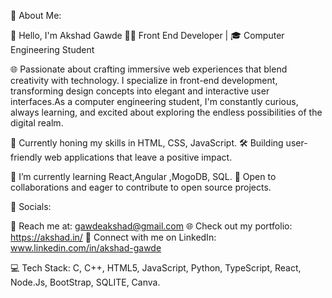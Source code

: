 💫 About Me:

👋 Hello, I'm Akshad Gawde
👨‍💻 Front End Developer | 🎓 Computer Engineering Student

🌐 Passionate about crafting immersive web experiences that blend creativity with technology. I specialize in front-end development, transforming design concepts into elegant and interactive user interfaces.As a computer engineering student, I'm constantly curious, always learning, and excited about exploring the endless possibilities of the digital realm.

🚀 Currently honing my skills in HTML, CSS, JavaScript.
🛠️ Building user-friendly web applications that leave a positive impact.

🌱 I’m currently learning React,Angular ,MogoDB, SQL.
🤝 Open to collaborations and eager to contribute to open source projects.


📢 Socials:

📧 Reach me at: gawdeakshad@gmail.com
🌐 Check out my portfolio: https://akshad.in/
📱 Connect with me on LinkedIn: www.linkedin.com/in/akshad-gawde

💻 Tech Stack:
C, C++, HTML5, JavaScript, Python, TypeScript, React, Node.Js, BootStrap, SQLITE, Canva.

<!---
AkshadGawde/AkshadGawde is a ✨ special ✨ repository because its `README.md` (this file) appears on your GitHub profile.
You can click the Preview link to take a look at your changes.
--->
